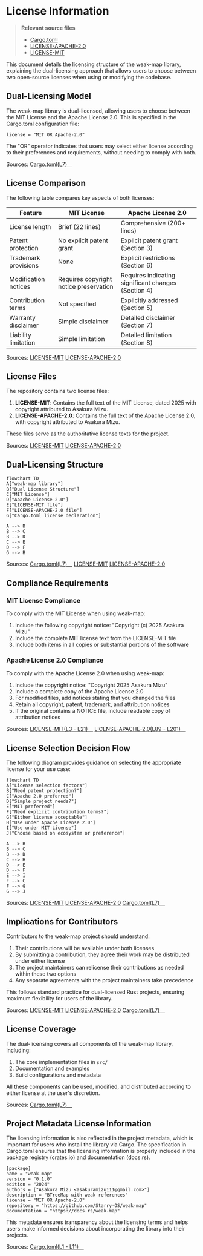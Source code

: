 # License Information

> **Relevant source files**
> * [Cargo.toml](https://github.com/Starry-OS/weak-map/blob/b19a081d/Cargo.toml)
> * [LICENSE-APACHE-2.0](https://github.com/Starry-OS/weak-map/blob/b19a081d/LICENSE-APACHE-2.0)
> * [LICENSE-MIT](https://github.com/Starry-OS/weak-map/blob/b19a081d/LICENSE-MIT)

This document details the licensing structure of the weak-map library, explaining the dual-licensing approach that allows users to choose between two open-source licenses when using or modifying the codebase.

## Dual-Licensing Model

The weak-map library is dual-licensed, allowing users to choose between the MIT License and the Apache License 2.0. This is specified in the Cargo.toml configuration file:

```
license = "MIT OR Apache-2.0"
```

The "OR" operator indicates that users may select either license according to their preferences and requirements, without needing to comply with both.

Sources: [Cargo.toml(L7)&emsp;](https://github.com/Starry-OS/weak-map/blob/b19a081d/Cargo.toml#L7-L7)

## License Comparison

The following table compares key aspects of both licenses:

|Feature|MIT License|Apache License 2.0|
| --- | --- | --- |
|License length|Brief (22 lines)|Comprehensive (200+ lines)|
|Patent protection|No explicit patent grant|Explicit patent grant (Section 3)|
|Trademark provisions|None|Explicit restrictions (Section 6)|
|Modification notices|Requires copyright notice preservation|Requires indicating significant changes (Section 4)|
|Contribution terms|Not specified|Explicitly addressed (Section 5)|
|Warranty disclaimer|Simple disclaimer|Detailed disclaimer (Section 7)|
|Liability limitation|Simple limitation|Detailed limitation (Section 8)|

Sources: [LICENSE-MIT](https://github.com/Starry-OS/weak-map/blob/b19a081d/LICENSE-MIT) [LICENSE-APACHE-2.0](https://github.com/Starry-OS/weak-map/blob/b19a081d/LICENSE-APACHE-2.0)

## License Files

The repository contains two license files:

1. **LICENSE-MIT**: Contains the full text of the MIT License, dated 2025 with copyright attributed to Asakura Mizu.
2. **LICENSE-APACHE-2.0**: Contains the full text of the Apache License 2.0, with copyright attributed to Asakura Mizu.

These files serve as the authoritative license texts for the project.

Sources: [LICENSE-MIT](https://github.com/Starry-OS/weak-map/blob/b19a081d/LICENSE-MIT) [LICENSE-APACHE-2.0](https://github.com/Starry-OS/weak-map/blob/b19a081d/LICENSE-APACHE-2.0)

## Dual-Licensing Structure

```mermaid
flowchart TD
A["weak-map library"]
B["Dual License Structure"]
C["MIT License"]
D["Apache License 2.0"]
E["LICENSE-MIT file"]
F["LICENSE-APACHE-2.0 file"]
G["Cargo.toml license declaration"]

A --> B
B --> C
B --> D
C --> E
D --> F
G --> B
```

Sources: [Cargo.toml(L7)&emsp;](https://github.com/Starry-OS/weak-map/blob/b19a081d/Cargo.toml#L7-L7) [LICENSE-MIT](https://github.com/Starry-OS/weak-map/blob/b19a081d/LICENSE-MIT) [LICENSE-APACHE-2.0](https://github.com/Starry-OS/weak-map/blob/b19a081d/LICENSE-APACHE-2.0)

## Compliance Requirements

### MIT License Compliance

To comply with the MIT License when using weak-map:

1. Include the following copyright notice: "Copyright (c) 2025 Asakura Mizu"
2. Include the complete MIT license text from the LICENSE-MIT file
3. Include both items in all copies or substantial portions of the software

### Apache License 2.0 Compliance

To comply with the Apache License 2.0 when using weak-map:

1. Include the copyright notice: "Copyright 2025 Asakura Mizu"
2. Include a complete copy of the Apache License 2.0
3. For modified files, add notices stating that you changed the files
4. Retain all copyright, patent, trademark, and attribution notices
5. If the original contains a NOTICE file, include readable copy of attribution notices

Sources: [LICENSE-MIT(L3 - L21)&emsp;](https://github.com/Starry-OS/weak-map/blob/b19a081d/LICENSE-MIT#L3-L21) [LICENSE-APACHE-2.0(L89 - L201)&emsp;](https://github.com/Starry-OS/weak-map/blob/b19a081d/LICENSE-APACHE-2.0#L89-L201)

## License Selection Decision Flow

The following diagram provides guidance on selecting the appropriate license for your use case:

```mermaid
flowchart TD
A["License selection factors"]
B["Need patent protection?"]
C["Apache 2.0 preferred"]
D["Simple project needs?"]
E["MIT preferred"]
F["Need explicit contribution terms?"]
G["Either license acceptable"]
H["Use under Apache License 2.0"]
I["Use under MIT License"]
J["Choose based on ecosystem or preference"]

A --> B
B --> C
B --> D
C --> H
D --> E
D --> F
E --> I
F --> C
F --> G
G --> J
```

Sources: [LICENSE-MIT](https://github.com/Starry-OS/weak-map/blob/b19a081d/LICENSE-MIT) [LICENSE-APACHE-2.0](https://github.com/Starry-OS/weak-map/blob/b19a081d/LICENSE-APACHE-2.0) [Cargo.toml(L7)&emsp;](https://github.com/Starry-OS/weak-map/blob/b19a081d/Cargo.toml#L7-L7)

## Implications for Contributors

Contributors to the weak-map project should understand:

1. Their contributions will be available under both licenses
2. By submitting a contribution, they agree their work may be distributed under either license
3. The project maintainers can relicense their contributions as needed within these two options
4. Any separate agreements with the project maintainers take precedence

This follows standard practice for dual-licensed Rust projects, ensuring maximum flexibility for users of the library.

Sources: [LICENSE-MIT](https://github.com/Starry-OS/weak-map/blob/b19a081d/LICENSE-MIT) [LICENSE-APACHE-2.0](https://github.com/Starry-OS/weak-map/blob/b19a081d/LICENSE-APACHE-2.0) [Cargo.toml(L7)&emsp;](https://github.com/Starry-OS/weak-map/blob/b19a081d/Cargo.toml#L7-L7)

## License Coverage

The dual-licensing covers all components of the weak-map library, including:

1. The core implementation files in `src/`
2. Documentation and examples
3. Build configurations and metadata

All these components can be used, modified, and distributed according to either license at the user's discretion.

Sources: [Cargo.toml(L7)&emsp;](https://github.com/Starry-OS/weak-map/blob/b19a081d/Cargo.toml#L7-L7)

## Project Metadata License Information

The licensing information is also reflected in the project metadata, which is important for users who install the library via Cargo. The specification in Cargo.toml ensures that the licensing information is properly included in the package registry (crates.io) and documentation (docs.rs).

```
[package]
name = "weak-map"
version = "0.1.0"
edition = "2024"
authors = ["Asakura Mizu <asakuramizu111@gmail.com>"]
description = "BTreeMap with weak references"
license = "MIT OR Apache-2.0"
repository = "https://github.com/Starry-OS/weak-map"
documentation = "https://docs.rs/weak-map"
```

This metadata ensures transparency about the licensing terms and helps users make informed decisions about incorporating the library into their projects.

Sources: [Cargo.toml(L1 - L11)&emsp;](https://github.com/Starry-OS/weak-map/blob/b19a081d/Cargo.toml#L1-L11)